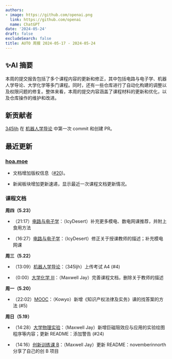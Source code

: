 ```yaml
---
authors:
- image: https://github.com/openai.png
  link: https://github.com/openai
  name: ChatGPT
date: '2024-05-24'
draft: false
excludeSearch: false
title: AUTO 周报 2024-05-17 - 2024-05-24
---
```


## ✨AI 摘要

本周的提交报告包括了多个课程内容的更新和修正，其中包括电路与电子学、机器人学导论、大学化学等多门课程。同时，还有一些仓库进行了自动化构建的调整以及权限问题的修复。整体来看，本周的提交内容涵盖了课程材料的更新和优化，以及仓库操作的维护和改进。

## 新贡献者

[345ljh](https://github.com/345ljh) 在 [机器人学导论](https://github.com/HITSZ-OpenAuto/AUTO3005) 中第一次 commit 和创建 PR。

## 最近更新

### [hoa.moe](https://github.com/HITSZ-OpenAuto/hoa-moe)

- 文档增加版权信息（[#20](https://github.com/HITSZ-OpenAuto/hoa-moe/issues/20))。

- 新闻板块增加更新速递，显示最近一次课程文档更新情况。

### 课程文档

**周四（5.23）** 

- （21:17）[电路与电子学](https://github.com/HITSZ-OpenAuto/EE1013)：（IcyDesert）补充更多模电、数电网课推荐，并附上食用方法

- （16:27）[电路与电子学](https://github.com/HITSZ-OpenAuto/EE1013)：（IcyDesert）修正关于授课教师的描述；补充模电网课

**周三（5.22）** 

- （13:09）[机器人学导论](https://github.com/HITSZ-OpenAuto/AUTO3005)：（345ljh）上传考试 A4 (#4)

- （0:00）[大学化学 III](https://github.com/HITSZ-OpenAuto/CHEM1012)：（Maxwell Jay）完善课程文档，删除关于教师的描述

**周一（5.20）** 

- （22:02）[MOOC](https://github.com/HITSZ-OpenAuto/MOOC)：（Kowyo）新增《知识产权法律及实务》课的找答案的方法 (#5)

**周日（5.19）** 

- （14:28）[大学物理实验](https://github.com/HITSZ-OpenAuto/PHYS1002)：（Maxwell Jay）新增巨磁阻效应与应用的实验绘图程序等内容；更新 README：添加警告 (#24)

- （14:16）[创新训练课 B](https://github.com/HITSZ-OpenAuto/AUTO2003B)：（Maxwell Jay）更新 README：novemberinnorth 分享了自己的创 B 项目
